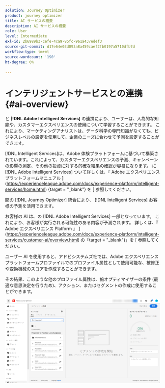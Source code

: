 ```yaml
---
solution: Journey Optimizer
product: journey optimizer
title: AI サービスの概要
description: AI サービスの概要
role: User
level: Intermediate
exl-id: 2b6989b3-cefe-4ca9-85fc-961a437edef3
source-git-commit: d17e64e03d093a8a459caef2fb0197a5710dfb7d
workflow-type: tm+mt
source-wordcount: '190'
ht-degree: 0%

---
```


# インテリジェントサービスとの連携 {#ai-overview}

と **[!DNL Adobe Intelligent Services]** の連携により、ユーザーは、人為的な知能や、カスタマーエクスペリエンスの使用について学習することができます。 これにより、マーケティングアナリストは、データ科学の専門知識がなくても、ビジネスレベルの設定を使用して、企業のニーズに合わせて予測を設定することができます。

[!DNL Intelligent Services]は、Adobe 体験プラットフォームに基づいて構築されています。これによって、カスタマーエクスペリエンスの予測、キャンペーンの影響の測定、その他の投資に対する的確な結果の確認が容易になります。 に [!DNL Adobe Intelligent Services] ついて詳しくは、『 Adobe エクスペリエンスプラットフォームマニュアル ](https://experienceleague.adobe.com/docs/experience-platform/intelligent-services/home.html) {target = &quot;_blank&quot;} を [ 参照してください。

間の [!DNL Journey Optimizer] 統合により、 [!DNL Intelligent Services] お客様の予測を活用できます。

お客様の AI は、の [!DNL Adobe Intelligent Services] 一部となっています。 これにより、お客様が実行される可能性のある内容が予測されます。 詳しくは、『 Adobe エクスペリエンス Platform 』 ](https://experienceleague.adobe.com/docs/experience-platform/intelligent-services/customer-ai/overview.html) の「target = &quot;_blank&quot;}」を [ 参照してください。

ユーザー AI を使用すると、アドビシステムズ社では、Adobe エクスペリエンスプラットフォームプロファイルでのプロファイル属性として使用可能な、被修正や変換機械のスコアを作成することができます。

その結果、このような他のプロファイル属性は、旅オプティマイザーの条件 (最適な意思決定を行うため)、アクション、またはセグメントの作成に使用することができます。

![](assets/customer-ai.png)

